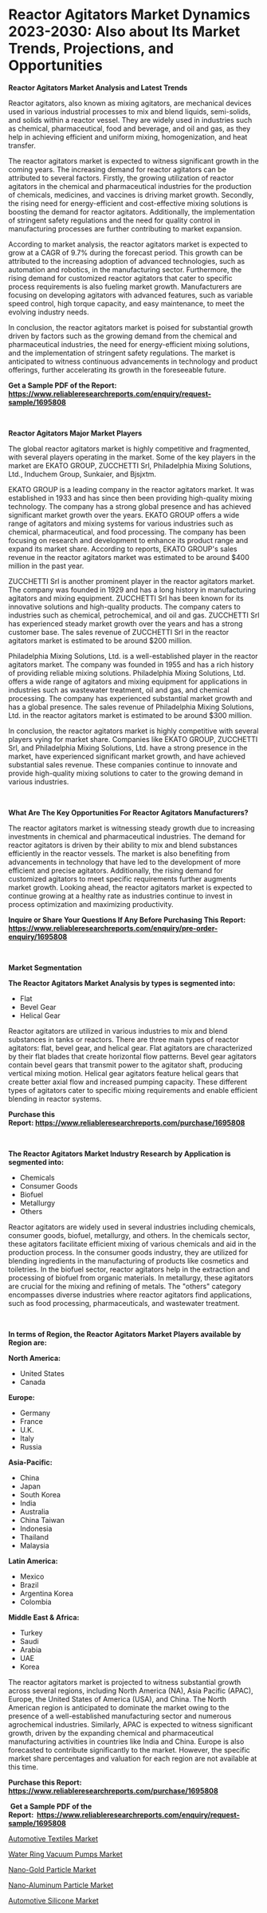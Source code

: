 <p><h1>Reactor Agitators Market Dynamics 2023-2030: Also about Its Market Trends, Projections, and Opportunities</h1></p><p><strong>Reactor Agitators Market Analysis and Latest Trends</strong></p>
<p><p>Reactor agitators, also known as mixing agitators, are mechanical devices used in various industrial processes to mix and blend liquids, semi-solids, and solids within a reactor vessel. They are widely used in industries such as chemical, pharmaceutical, food and beverage, and oil and gas, as they help in achieving efficient and uniform mixing, homogenization, and heat transfer.</p><p>The reactor agitators market is expected to witness significant growth in the coming years. The increasing demand for reactor agitators can be attributed to several factors. Firstly, the growing utilization of reactor agitators in the chemical and pharmaceutical industries for the production of chemicals, medicines, and vaccines is driving market growth. Secondly, the rising need for energy-efficient and cost-effective mixing solutions is boosting the demand for reactor agitators. Additionally, the implementation of stringent safety regulations and the need for quality control in manufacturing processes are further contributing to market expansion.</p><p>According to market analysis, the reactor agitators market is expected to grow at a CAGR of 9.7% during the forecast period. This growth can be attributed to the increasing adoption of advanced technologies, such as automation and robotics, in the manufacturing sector. Furthermore, the rising demand for customized reactor agitators that cater to specific process requirements is also fueling market growth. Manufacturers are focusing on developing agitators with advanced features, such as variable speed control, high torque capacity, and easy maintenance, to meet the evolving industry needs.</p><p>In conclusion, the reactor agitators market is poised for substantial growth driven by factors such as the growing demand from the chemical and pharmaceutical industries, the need for energy-efficient mixing solutions, and the implementation of stringent safety regulations. The market is anticipated to witness continuous advancements in technology and product offerings, further accelerating its growth in the foreseeable future.</p></p>
<p><strong>Get a Sample PDF of the Report:&nbsp; <a href="https://www.reliableresearchreports.com/enquiry/request-sample/1695808">https://www.reliableresearchreports.com/enquiry/request-sample/1695808</a></strong></p>
<p>&nbsp;</p>
<p><strong>Reactor Agitators Major Market Players</strong></p>
<p><p>The global reactor agitators market is highly competitive and fragmented, with several players operating in the market. Some of the key players in the market are EKATO GROUP, ZUCCHETTI Srl, Philadelphia Mixing Solutions, Ltd., Induchem Group, Sunkaier, and Bjsjxtm.</p><p>EKATO GROUP is a leading company in the reactor agitators market. It was established in 1933 and has since then been providing high-quality mixing technology. The company has a strong global presence and has achieved significant market growth over the years. EKATO GROUP offers a wide range of agitators and mixing systems for various industries such as chemical, pharmaceutical, and food processing. The company has been focusing on research and development to enhance its product range and expand its market share. According to reports, EKATO GROUP's sales revenue in the reactor agitators market was estimated to be around $400 million in the past year.</p><p>ZUCCHETTI Srl is another prominent player in the reactor agitators market. The company was founded in 1929 and has a long history in manufacturing agitators and mixing equipment. ZUCCHETTI Srl has been known for its innovative solutions and high-quality products. The company caters to industries such as chemical, petrochemical, and oil and gas. ZUCCHETTI Srl has experienced steady market growth over the years and has a strong customer base. The sales revenue of ZUCCHETTI Srl in the reactor agitators market is estimated to be around $200 million.</p><p>Philadelphia Mixing Solutions, Ltd. is a well-established player in the reactor agitators market. The company was founded in 1955 and has a rich history of providing reliable mixing solutions. Philadelphia Mixing Solutions, Ltd. offers a wide range of agitators and mixing equipment for applications in industries such as wastewater treatment, oil and gas, and chemical processing. The company has experienced substantial market growth and has a global presence. The sales revenue of Philadelphia Mixing Solutions, Ltd. in the reactor agitators market is estimated to be around $300 million.</p><p>In conclusion, the reactor agitators market is highly competitive with several players vying for market share. Companies like EKATO GROUP, ZUCCHETTI Srl, and Philadelphia Mixing Solutions, Ltd. have a strong presence in the market, have experienced significant market growth, and have achieved substantial sales revenue. These companies continue to innovate and provide high-quality mixing solutions to cater to the growing demand in various industries.</p></p>
<p>&nbsp;</p>
<p><strong>What Are The Key Opportunities For Reactor Agitators Manufacturers?</strong></p>
<p><p>The reactor agitators market is witnessing steady growth due to increasing investments in chemical and pharmaceutical industries. The demand for reactor agitators is driven by their ability to mix and blend substances efficiently in the reactor vessels. The market is also benefiting from advancements in technology that have led to the development of more efficient and precise agitators. Additionally, the rising demand for customized agitators to meet specific requirements further augments market growth. Looking ahead, the reactor agitators market is expected to continue growing at a healthy rate as industries continue to invest in process optimization and maximizing productivity.</p></p>
<p><strong>Inquire or Share Your Questions If Any Before Purchasing This Report: <a href="https://www.reliableresearchreports.com/enquiry/pre-order-enquiry/1695808">https://www.reliableresearchreports.com/enquiry/pre-order-enquiry/1695808</a></strong></p>
<p>&nbsp;</p>
<p><strong>Market Segmentation</strong></p>
<p><strong>The Reactor Agitators Market Analysis by types is segmented into:</strong></p>
<p><ul><li>Flat</li><li>Bevel Gear</li><li>Helical Gear</li></ul></p>
<p><p>Reactor agitators are utilized in various industries to mix and blend substances in tanks or reactors. There are three main types of reactor agitators: flat, bevel gear, and helical gear. Flat agitators are characterized by their flat blades that create horizontal flow patterns. Bevel gear agitators contain bevel gears that transmit power to the agitator shaft, producing vertical mixing motion. Helical gear agitators feature helical gears that create better axial flow and increased pumping capacity. These different types of agitators cater to specific mixing requirements and enable efficient blending in reactor systems.</p></p>
<p><strong>Purchase this Report:&nbsp;<a href="https://www.reliableresearchreports.com/purchase/1695808">https://www.reliableresearchreports.com/purchase/1695808</a></strong></p>
<p>&nbsp;</p>
<p><strong>The Reactor Agitators Market Industry Research by Application is segmented into:</strong></p>
<p><ul><li>Chemicals</li><li>Consumer Goods</li><li>Biofuel</li><li>Metallurgy</li><li>Others</li></ul></p>
<p><p>Reactor agitators are widely used in several industries including chemicals, consumer goods, biofuel, metallurgy, and others. In the chemicals sector, these agitators facilitate efficient mixing of various chemicals and aid in the production process. In the consumer goods industry, they are utilized for blending ingredients in the manufacturing of products like cosmetics and toiletries. In the biofuel sector, reactor agitators help in the extraction and processing of biofuel from organic materials. In metallurgy, these agitators are crucial for the mixing and refining of metals. The "others" category encompasses diverse industries where reactor agitators find applications, such as food processing, pharmaceuticals, and wastewater treatment.</p></p>
<p>&nbsp;</p>
<p><strong>In terms of Region, the Reactor Agitators Market Players available by Region are:</strong></p>
<p>
    <p> <strong> North America: </strong>
        <ul>
            <li>United States</li>
            <li>Canada</li>
        </ul>
        </p> 
    <p> <strong> Europe: </strong>
        <ul>
            <li>Germany</li>
            <li>France</li>
            <li>U.K.</li>
            <li>Italy</li>
            <li>Russia</li>
        </ul>
        </p> 
    <p> <strong> Asia-Pacific: </strong>
        <ul>
            <li>China</li>
            <li>Japan</li>
            <li>South Korea</li>
            <li>India</li>
            <li>Australia</li>
            <li>China Taiwan</li>
            <li>Indonesia</li>
            <li>Thailand</li>
            <li>Malaysia</li>
        </ul>
        </p> 
    <p> <strong> Latin America: </strong>
        <ul>
            <li>Mexico</li>
            <li>Brazil</li>
            <li>Argentina Korea</li>
            <li>Colombia</li>
        </ul>
        </p> 
    <p> <strong> Middle East & Africa: </strong>
        <ul>
            <li>Turkey</li>
            <li>Saudi</li>
            <li>Arabia</li>
            <li>UAE</li>
            <li>Korea</li>
        </ul>
    </p>
    </p>
<p><p>The reactor agitators market is projected to witness substantial growth across several regions, including North America (NA), Asia Pacific (APAC), Europe, the United States of America (USA), and China. The North American region is anticipated to dominate the market owing to the presence of a well-established manufacturing sector and numerous agrochemical industries. Similarly, APAC is expected to witness significant growth, driven by the expanding chemical and pharmaceutical manufacturing activities in countries like India and China. Europe is also forecasted to contribute significantly to the market. However, the specific market share percentages and valuation for each region are not available at this time.</p></p>
<p><strong>Purchase this Report: <a href="https://www.reliableresearchreports.com/purchase/1695808">https://www.reliableresearchreports.com/purchase/1695808</a></strong></p>
<p>&nbsp;<strong>Get a Sample PDF of the Report:&nbsp;&nbsp;<a href="https://www.reliableresearchreports.com/enquiry/request-sample/1695808">https://www.reliableresearchreports.com/enquiry/request-sample/1695808</a></strong></p>
<p><strong></strong></p>
<p><p><a href="https://www.linkedin.com/pulse/automotive-textiles-market-share-amp-new-trends-analysis-yprtc/">Automotive Textiles Market</a></p><p><a href="https://github.com/grishafomin4852/Market-Research-Report-List-1/blob/main/water-ring-vacuum-pumps-market.md">Water Ring Vacuum Pumps Market</a></p><p><a href="https://medium.com/@marinaieme/nano-gold-particle-market-exploring-market-share-market-trends-and-future-growth-686c765d8bd2">Nano-Gold Particle Market</a></p><p><a href="https://medium.com/@othamcclure/nano-aluminum-particle-market-trends-forecast-and-competitive-analysis-to-2030-60659b5a507a">Nano-Aluminum Particle Market</a></p><p><a href="https://www.linkedin.com/pulse/automotive-silicone-market-size-share-amp-trends-analysis-betrc/">Automotive Silicone Market</a></p></p>
